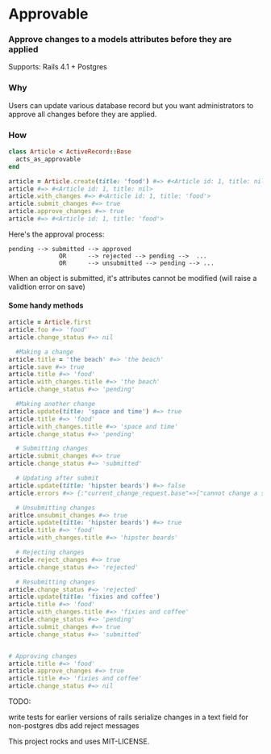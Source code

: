 # Approvable
### Approve changes to a models attributes before they are applied

Supports: Rails 4.1 + Postgres

### Why
Users can update various database record but you want administrators to approve all changes before they are applied.

### How
```ruby
class Article < ActiveRecord::Base
  acts_as_approvable
end

article = Article.create(title: 'food') #=> #<Article id: 1, title: nil>
article #=> #<Article id: 1, title: nil>
article.with_changes #=> #<Article id: 1, title: 'food'>
article.submit_changes #=> true
article.approve_changes #=> true 
article #=> #<Article id: 1, title: 'food'>
```

Here's the approval process:
```
pending --> submitted --> approved
              OR      --> rejected --> pending -->  ...
              OR      --> unsubmitted --> pending --> ...
```

When an object is submitted, it's attributes cannot be modified (will raise a validtion error on save)

#### Some handy methods
```ruby
article = Article.first
article.foo #=> 'food'
article.change_status #=> nil

  #Making a change
article.title = 'the beach' #=> 'the beach'
article.save #=> true
article.title #=> 'food'
article.with_changes.title #=> 'the beach'
article.change_status #=> 'pending'

  #Making another change
article.update(title: 'space and time') #=> true
article.title #=> 'food'
article.with_changes.title #=> 'space and time'
article.change_status #=> 'pending'

  # Submitting changes
article.submit_changes #=> true
article.change_status #=> 'submitted'

  # Updating after submit
article.update(title: 'hipster beards') #=> false
article.errors #=> {:"current_change_request.base"=>["cannot change a submitted request"]} 

  # Unsubmitting changes
aritlce.unsubmit_changes #=> true
article.update(title: 'hipster beards') #=> true
article.title #=> 'food'
article.with_changes.title #=> 'hipster beards'

  # Rejecting changes
article.reject_changes #=> true
article.change_status #=> 'rejected'

  # Resubmitting changes
article.change_status #=> 'rejected'
article.update(title: 'fixies and coffee')
article.title #=> 'food'
article.with_changes.title #=> 'fixies and coffee'
article.change_status #=> 'pending'
article.submit_changes #=> true
article.change_status #=> 'submitted'


# Approving changes
article.title #=> 'food'
article.approve_changes #=> true
article.title #=> 'fixies and coffee'
article.change_status #=> nil
```

TODO:

write tests for earlier versions of rails
serialize changes in a text field for non-postgres dbs
add reject messages



This project rocks and uses MIT-LICENSE.
